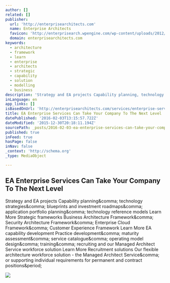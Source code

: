 ```yaml
---
author: []
related: []
publisher:
  url: 'http://enterprisearchitects.com'
  name: Enterprise Architects
  favicon: 'http://enterprisearch.wpengine.com/wp-content/uploads/2012/10/favicon.png'
  domain: enterprisearchitects.com
keywords:
  - architecture
  - framework
  - learn
  - enterprise
  - architects
  - strategic
  - capability
  - solution
  - modelling
  - business
description: 'Strategy and EA projects Capability planning, technology strategies, blueprints and investment roadmaps, application portfolio planning, technology reference models Learn More Strategic frameworks Business Architecture Framework, Security Architecture Framework, Enterprise Cloud Framework, Customer Experience Framework Learn More EA capability development Practice development, maturity assessment, service catalogue, operating model design, training, recruiting and our Managed Architect Service workforce solution Learn More Recruitment solutions Our flexible architecture workforce solution - the Managed Architect Service, or supporting individual requirements for permanent and contract positions.'
inLanguage: en
app_links: []
isBasedOnUrl: 'http://enterprisearchitects.com/services/enterprise-services/'
title: EA Enterprise Services Can Take Your Company To The Next Level
datePublished: '2016-02-03T13:15:57.722Z'
dateModified: '2015-12-30T20:18:11.194Z'
sourcePath: _posts/2016-02-03-ea-enterprise-services-can-take-your-company-to-the-next-lev.md
published: true
inFeed: true
hasPage: false
inNav: false
_context: 'http://schema.org'
_type: MediaObject

---
```

<article style=""><h1>EA Enterprise Services Can Take Your Company To The Next Level</h1><p>Strategy and EA projects Capability planning&amp;comma; technology strategies&amp;comma; blueprints and investment roadmaps&amp;comma; application portfolio planning&amp;comma; technology reference models Learn More Strategic frameworks Business Architecture Framework&amp;comma; Security Architecture Framework&amp;comma; Enterprise Cloud Framework&amp;comma; Customer Experience Framework Learn More EA capability development Practice development&amp;comma; maturity assessment&amp;comma; service catalogue&amp;comma; operating model design&amp;comma; training&amp;comma; recruiting and our Managed Architect Service workforce solution Learn More Recruitment solutions Our flexible architecture workforce solution - the Managed Architect Service&amp;comma; or supporting individual requirements for permanent and contract positions&amp;period;</p><img src="http://enterprisearchitects.com/wp-content/uploads/2012/12/Mining-Co.-1-TEXT1-220x135.jpg" /></article>